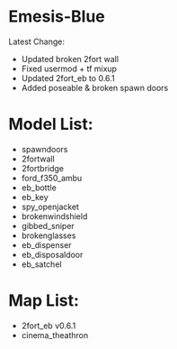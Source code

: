 # Emesis-Blue

Latest Change: 
* Updated broken 2fort wall
* Fixed usermod + tf mixup
* Updated 2fort_eb to 0.6.1
* Added poseable & broken spawn doors

# Model List:

* spawndoors
* 2fortwall
* 2fortbridge
* ford_f350_ambu
* eb_bottle
* eb_key
* spy_openjacket
* brokenwindshield
* gibbed_sniper
* brokenglasses
* eb_dispenser
* eb_disposaldoor
* eb_satchel

# Map List:

* 2fort_eb v0.6.1
* cinema_theathron


